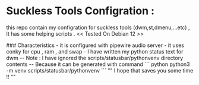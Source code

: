 # Suckless Tools Configration :
<p> this repo contain my configration for 
    suckless tools (dwm,st,dmenu,...etc) ,
    It has some helping scripts .
    << Tested On Debian 12 >>
</p>
### Characteristics
-   it is configured with pipewire audio server 
-   it uses conky for cpu , ram , and swap
-   I have written my python status text for dwm
   -- Note : I have ignored the scripts/statusbar/pythonvenv directory contents
   -- Because it can be generated with command
   ``` python
   python3 -m venv scripts/statusbar/pythonvenv
   ```
   "" I hope that saves you some time !! ""



